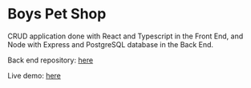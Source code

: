 # Boys Pet Shop <br/>
CRUD application done with React and Typescript in the Front End, and Node with Express and PostgreSQL database in the Back End.

Back end repository: [here](https://github.com/FedericoSavastano/boyspetshop_backend)

Live demo: [here](https://boyspetshop.vercel.app/)
